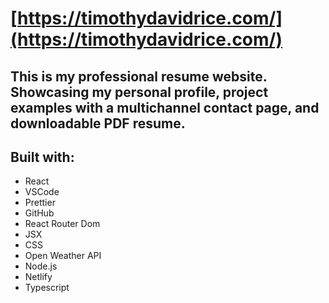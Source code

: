 # [https://timothydavidrice.com/](https://timothydavidrice.com/)

## This is my professional resume website. Showcasing my personal profile, project examples with a multichannel contact page, and downloadable PDF resume. 

## Built with:
- React
- VSCode
- Prettier
- GitHub
- React Router Dom
- JSX
- CSS 
- Open Weather API
- Node.js
- Netlify
- Typescript


